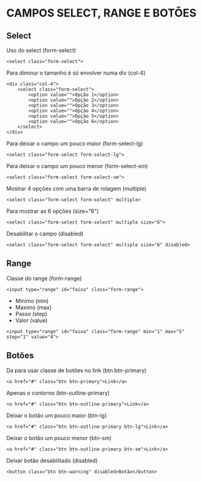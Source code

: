 # CAMPOS SELECT, RANGE E BOTÕES
## Select

Uso do select (form-select)
```
<select class="form-select">
```

Para diminur o tamanho é só envolver numa div (col-4)
```
<div class="col-4">
    <select class="form-select">
        <option value="">Opção 1</option>
        <option value="">Opção 2</option>
        <option value="">Opção 3</option>
        <option value="">Opção 4</option>
        <option value="">Opção 5</option>
        <option value="">Opção 6</option>
    </select>
</div>
```

Para deixar o campo um pouco maior (form-select-lg)
```
<select class="form-select form-select-lg">
```

Para deixar o campo um pouco menor (form-select-sm)
```
<select class="form-select form-select-sm">
```

Mostrar 4 opções com uma barra de rolagem (multiple)
```
<select class="form-select form-select" multiple>
```

Para mostrar as 6 opções (size="6")
```
<select class="form-select form-select" multiple size="6">
```

Desabilitar o campo (disabled)
```
<select class="form-select form-select" multiple size="6" disabled>
```

## Range
Classe do range (form-range)
```
<input type="range" id="faixa" class="form-range">
```

- Minimo (min)
- Maximo (max)
- Passo (step)
- Valor (value)
```
<input type="range" id="faixa" class="form-range" min="1" max="5" step="1" value="4">   
```

## Botões
Da para usar classe de botões no link (btn btn-primary)
```
<a href="#" class="btn btn-primary">Link</a>
```

Apenas o contorno (btn-outline-primary)
```
<a href="#" class="btn btn-outline-primary">Link</a>
```

Deixar o botão um pouco maior (btn-lg)
```
<a href="#" class="btn btn-outline-primary btn-lg">Link</a>
```

Deixar o botão um pouco menor (btn-sm)
```
<a href="#" class="btn btn-outline-primary btn-sm">Link</a>
```

Deixar botão desabilitado (disabled)
```
<button class="btn btn-warning" disabled>Botão</button>
```